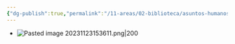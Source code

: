 ```yaml
---
{"dg-publish":true,"permalink":"/11-areas/02-biblioteca/asuntos-humanos/","noteIcon":""}
---
```


- ![Pasted image 20231123153611.png|200](/img/user/02%20Image/Pasted%20image%2020231123153611.png)